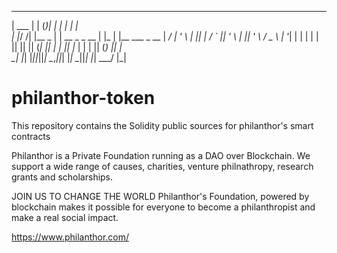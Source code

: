 ______  _      _  _                _    _                  
| ___ \| |    (_)| |              | |  | |                 
| |_/ /| |__   _ | |  __ _  _ __  | |_ | |__    ___   _ __ 
|  __/ | '_ \ | || | / _` || '_ \ | __|| '_ \  / _ \ | '__|
| |    | | | || || || (_| || | | || |_ | | | || (_) || |   
\_|    |_| |_||_||_| \__,_||_| |_| \__||_| |_| \___/ |_|   
                                                           
philanthor-token
================
This repository contains the Solidity public sources for philanthor's smart contracts

Philanthor is a Private Foundation running as a DAO over Blockchain. We support a wide range of causes, charities, venture philnathropy, research grants and scholarships.

JOIN US TO CHANGE THE WORLD
Philanthor's Foundation, powered by blockchain makes it possible for everyone to become a philanthropist and make a real social impact.

https://www.philanthor.com/


